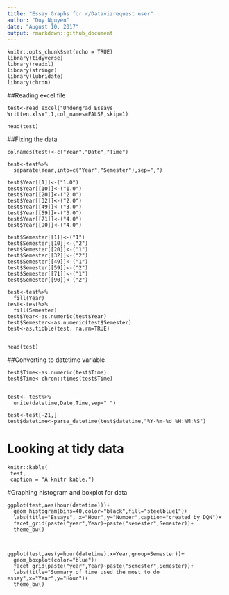 ```yaml
---
title: "Essay Graphs for r/Datavizrequest user"
author: "Duy Nguyen"
date: "August 10, 2017"
output: rmarkdown::github_document
---
```


```{r setup, include=FALSE}
knitr::opts_chunk$set(echo = TRUE)
library(tidyverse)
library(readxl)
library(stringr)
library(lubridate)
library(chron)
```

##Reading excel file
```{r import,cache=TRUE}
test<-read_excel("Undergrad Essays Written.xlsx",1,col_names=FALSE,skip=1)

head(test)
```
##Fixing the data
```{r fix,results = "hide", cache=TRUE}
colnames(test)<-c("Year","Date","Time")

test<-test%>%
  separate(Year,into=c("Year","Semester"),sep=",")

test$Year[[1]]<-("1.0")
test$Year[[10]]<-("1.0")
test$Year[[20]]<-("2.0")
test$Year[[32]]<-("2.0")
test$Year[[49]]<-("3.0")
test$Year[[59]]<-("3.0")
test$Year[[71]]<-("4.0")
test$Year[[90]]<-("4.0")

test$Semester[[1]]<-("1")
test$Semester[[10]]<-("2")
test$Semester[[20]]<-("1")
test$Semester[[32]]<-("2")
test$Semester[[49]]<-("1")
test$Semester[[59]]<-("2")
test$Semester[[71]]<-("1")
test$Semester[[90]]<-("2")

test<-test%>%
  fill(Year)
test<-test%>%
  fill(Semester)
test$Year<-as.numeric(test$Year)
test$Semester<-as.numeric(test$Semester)
test<-as.tibble(test, na.rm=TRUE)


```

```{r data}
head(test)
```

##Converting to datetime variable
```{r time}
test$Time<-as.numeric(test$Time)
test$Time<-chron::times(test$Time)


test<- test%>% 
  unite(datetime,Date,Time,sep=" ")

test<-test[-21,]
test$datetime<-parse_datetime(test$datetime,"%Y-%m-%d %H:%M:%S")
```

# Looking at tidy data
```{r data2}
knitr::kable(
 test, 
 caption = "A knitr kable.")
```

#Graphing histogram and boxplot for data

```{r graphing}
ggplot(test,aes(hour(datetime)))+
  geom_histogram(bins=40,color="black",fill="steelblue1")+
  labs(title="Essays", x="Hour",y="Number",caption="created by DQN")+
  facet_grid(paste("year",Year)~paste("semester",Semester))+
  theme_bw()



ggplot(test,aes(y=hour(datetime),x=Year,group=Semester))+
  geom_boxplot(color="blue")+
  facet_grid(paste("year",Year)~paste("semester",Semester))+
  labs(title="Summary of time used the most to do essay",x="Year",y="Hour")+
  theme_bw()
```
